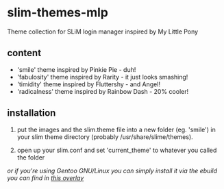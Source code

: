 slim-themes-mlp
=================

Theme collection for SLiM login manager inspired by My Little Pony

content
-------
- 'smile' theme inspired by Pinkie Pie - duh!
- 'fabulosity' theme inspired by Rarity - it just looks smashing!
- 'timidity' theme inspired by Fluttershy - and Angel!
- 'radicalness' theme inspired by Rainbow Dash - 20% cooler!

installation
------------
1. put the images and the slim.theme file into a new folder (eg. 'smile') in your slim theme directory (probably /usr/share/slime/themes).

2. open up your slim.conf and set 'current\_theme' to whatever you called the folder

_or if you're using Gentoo GNU/Linux you can simply install it via the ebuild you can find in <a href="https://github.com/twisted-pear/my-little-overlay">this overlay_</a>
